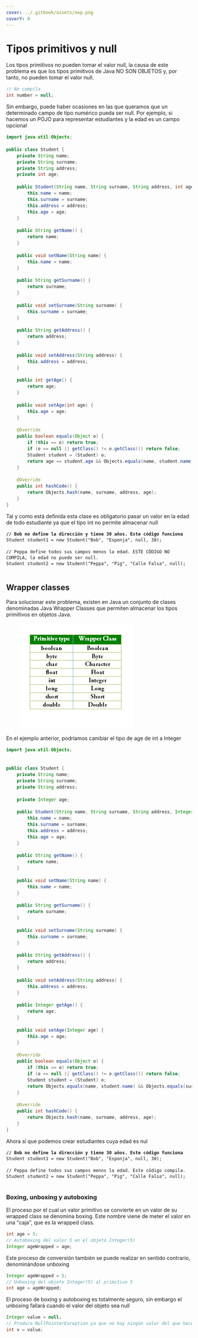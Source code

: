 ```yaml
---
cover: ../.gitbook/assets/oop.png
coverY: 0
---
```


# Tipos primitivos y null

Los tipos primitivos no pueden tomar el valor null, la causa de este problema es que los tipos primitivos de Java NO SON OBJETOS y, por tanto, no pueden tomar el valor null.

```java
// No compila
int number = null;
```

Sin embargo, puede haber ocasiones en las que queramos que un determinado campo de tipo numérico pueda ser null. Por ejemplo, si hacemos un POJO para representar estudiantes y la edad es un campo opcional

```java
import java.util.Objects;

public class Student {
    private String name;
    private String surname;
    private String address;
    private int age;

    public Student(String name, String surname, String address, int age) {
        this.name = name;
        this.surname = surname;
        this.address = address;
        this.age = age;
    }

    public String getName() {
        return name;
    }

    public void setName(String name) {
        this.name = name;
    }

    public String getSurname() {
        return surname;
    }

    public void setSurname(String surname) {
        this.surname = surname;
    }

    public String getAddress() {
        return address;
    }

    public void setAddress(String address) {
        this.address = address;
    }

    public int getAge() {
        return age;
    }

    public void setAge(int age) {
        this.age = age;
    }

    @Override
    public boolean equals(Object o) {
        if (this == o) return true;
        if (o == null || getClass() != o.getClass()) return false;
        Student student = (Student) o;
        return age == student.age && Objects.equals(name, student.name) && Objects.equals(surname, student.surname) && Objects.equals(address, student.address);
    }

    @Override
    public int hashCode() {
        return Objects.hash(name, surname, address, age);
    }
}

```

Tal y como está definida esta clase es obligatorio pasar un valor en la edad de todo estudiante ya que el tipo int no permite almacenar null

<pre class="language-java"><code class="lang-java"><strong>// Bob no define la dirección y tiene 30 años. Este código funciona
</strong>Student student1 = new Student("Bob", "Esponja", null, 30);

// Peppa define todos sus campos menos la edad. ESTE CÓDIGO NO COMPILA, la edad no puede ser null.
Student student2 = new Student("Peppa", "Pig", "Calle Falsa", null);

</code></pre>

## Wrapper classes

Para solucionar este problema, existen en Java un conjunto de clases denominadas Java Wrapper Classes que permiten almacenar los tipos primitivos en objetos Java.

<figure><img src="../.gitbook/assets/image (7) (1).png" alt=""><figcaption></figcaption></figure>

En el ejemplo anterior, podríamos cambiar el tipo de age de int a Integer

```java
import java.util.Objects;


public class Student {
    private String name;
    private String surname;
    private String address;

    private Integer age;

    public Student(String name, String surname, String address, Integer age) {
        this.name = name;
        this.surname = surname;
        this.address = address;
        this.age = age;
    }

    public String getName() {
        return name;
    }

    public void setName(String name) {
        this.name = name;
    }

    public String getSurname() {
        return surname;
    }

    public void setSurname(String surname) {
        this.surname = surname;
    }

    public String getAddress() {
        return address;
    }

    public void setAddress(String address) {
        this.address = address;
    }

    public Integer getAge() {
        return age;
    }

    public void setAge(Integer age) {
        this.age = age;
    }

    @Override
    public boolean equals(Object o) {
        if (this == o) return true;
        if (o == null || getClass() != o.getClass()) return false;
        Student student = (Student) o;
        return Objects.equals(name, student.name) && Objects.equals(surname, student.surname) && Objects.equals(address, student.address) && Objects.equals(age, student.age);
    }

    @Override
    public int hashCode() {
        return Objects.hash(name, surname, address, age);
    }
}

```

Ahora sí que podemos crear estudiantes cuya edad es nul

<pre class="language-java"><code class="lang-java"><strong>// Bob no define la dirección y tiene 30 años. Este código funciona
</strong>Student student1 = new Student("Bob", "Esponja", null, 30);

// Peppa define todos sus campos menos la edad. Este código compila.
Student student2 = new Student("Peppa", "Pig", "Calle Falsa", null);

</code></pre>

### Boxing, unboxing y autoboxing

El proceso por el cual un valor primitivo se convierte en un valor de su wrapped class se denomina boxing. Este nombre viene de meter el valor en una "caja", que es la wrapped class.

```java
int age = 5;
// Autoboxing del valor 5 en el objeto Integer(5)
Integer ageWrapped = age;

```

Este proceso de conversión también se puede realizar en sentido contrario, denominándose unboxing

```java
Integer ageWrapped = 5;
// Unboxing del objeto Integer(5) al primitivo 5
int age = ageWrapped;
```

El proceso de boxing y autoboxing es totalmente seguro, sin embargo el unboxing fallará cuando el valor del objeto sea null

```java
Integer value = null;
// Produce NullPointerException ya que no hay ningún valor del que hacer unboxing
int v = value;
```

